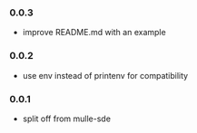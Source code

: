 ### 0.0.3

* improve README.md with an example

### 0.0.2

* use env instead of printenv for compatibility

### 0.0.1

* split off from mulle-sde
